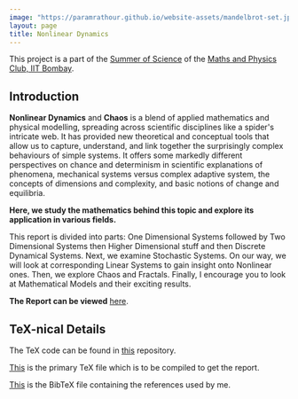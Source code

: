 ```yaml
---
image: "https://paramrathour.github.io/website-assets/mandelbrot-set.jpg"
layout: page
title: Nonlinear Dynamics
---
```


This project is a part of the [Summer of Science](http://mnp-club.github.io/sos/) of the [Maths and Physics Club, IIT Bombay](http://mnp-club.github.io/).

Introduction
------------

**Nonlinear Dynamics** and **Chaos** is a blend of applied mathematics and physical modelling, spreading across scientific disciplines like a spider's intricate web.
It has provided new theoretical and conceptual tools that allow us to capture, understand, and link together the surprisingly complex behaviours of simple systems.
It offers some markedly different perspectives on chance and determinism in scientific explanations of phenomena, mechanical systems versus complex adaptive system, the concepts of dimensions and complexity, and basic notions of change and equilibria.

**Here, we study the mathematics behind this topic and explore its application in various fields.**

This report is divided into parts: One Dimensional Systems followed by Two Dimensional Systems then Higher Dimensional stuff and then Discrete Dynamical Systems.
Next, we examine Stochastic Systems.
On our way, we will look at corresponding Linear Systems to gain insight onto Nonlinear ones.
Then, we explore Chaos and Fractals.
Finally, I encourage you to look at Mathematical Models and their exciting results.

**The Report can be viewed** [here](/Nonlinear-Dynamics/Nonlinear%20Dynamics.pdf).

TeX-nical Details
-----------------

The TeX code can be found in [this](https://github.com/paramrathour/Nonlinear-Dynamics) repository.

[This](https://github.com/paramrathour/Nonlinear-Dynamics/blob/main/Nonlinear%20Dynamics.tex) is the primary TeX file which is to be compiled to get the report.

[This](https://github.com/paramrathour/Nonlinear-Dynamics/blob/main/References.bib) is the BibTeX file containing the references used by me.